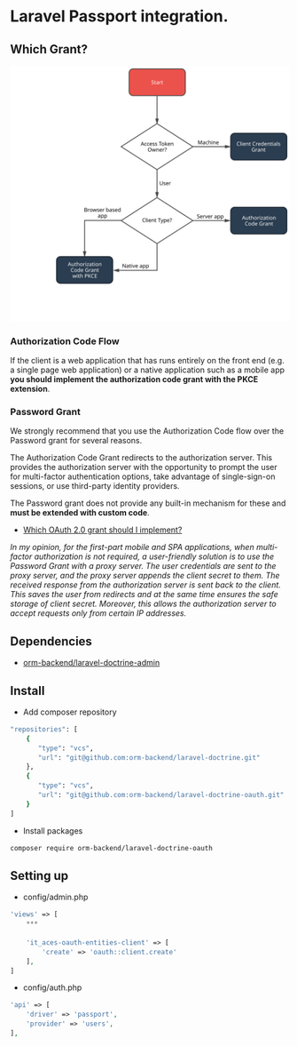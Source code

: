 # Laravel Passport integration.

## Which Grant?

![Screenshot](grants.min.svg)

### Authorization Code Flow

If the client is a web application that has runs entirely on the front end (e.g. a single page web application) or a native application such as a mobile app **you should implement the authorization code grant with the PKCE extension**.

### Password Grant

We strongly recommend that you use the Authorization Code flow over the Password grant for several reasons.  

The Authorization Code Grant redirects to the authorization server. This provides the authorization server with the opportunity to prompt the user for multi-factor authentication options, take advantage of single-sign-on sessions, or use third-party identity providers.  

The Password grant does not provide any built-in mechanism for these and **must be extended with custom code**.  
 
 * [Which OAuth 2.0 grant should I implement?](https://oauth2.thephpleague.com/authorization-server/which-grant/)

_In my opinion, for the first-part mobile and SPA applications, when multi-factor authorization is not required, a user-friendly solution is to use the Password Grant with a proxy server. The user credentials are sent to the proxy server, and the proxy server appends the client secret to them. The received response from the authorization server is sent back to the client. This saves the user from redirects and at the same time ensures the safe storage of client secret. Moreover, this allows the authorization server to accept requests only from certain IP addresses._

## Dependencies

 * [orm-backend/laravel-doctrine-admin](https://github.com/orm-backend/laravel-doctrine-admin)

## Install

* Add composer repository

```BASH
"repositories": [
	{
       "type": "vcs",
       "url": "git@github.com:orm-backend/laravel-doctrine.git"
    },
    {
       "type": "vcs",
       "url": "git@github.com:orm-backend/laravel-doctrine-oauth.git"
    }
]
```

* Install packages

```BASH
composer require orm-backend/laravel-doctrine-oauth
```

## Setting up

 * config/admin.php

```PHP
'views' => [
	***
	
	'it_aces-oauth-entities-client' => [
        'create' => 'oauth::client.create'
    ],
]
```

 * config/auth.php
 
```PHP
'api' => [
    'driver' => 'passport',
    'provider' => 'users',
],
```


